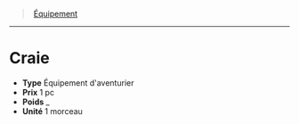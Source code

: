 ﻿> [Équipement](hd_equipment.md)

---

# Craie

- **Type** Équipement d'aventurier
- **Prix** 1 pc
- **Poids** _
- **Unité** 1 morceau


